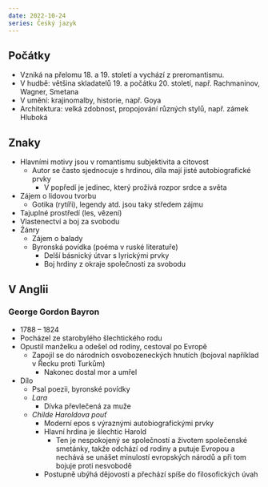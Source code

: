 ```yaml
---
date: 2022-10-24
series: Český jazyk
---
```


## Počátky
- Vzniká na přelomu 18. a 19. století a vychází z preromantismu.
- V hudbě: většina skladatelů 19. a počátku 20. století, např. Rachmaninov, Wagner, Smetana
- V umění: krajinomalby, historie, např. Goya
- Architektura: velká zdobnost, propojování různých stylů, např. zámek Hluboká

## Znaky
- Hlavními motivy jsou v romantismu subjektivita a citovost
    - Autor se často sjednocuje s hrdinou, díla mají jisté autobiografické prvky
        - V popředí je jedinec, který prožívá rozpor srdce a světa
- Zájem o lidovou tvorbu
    - Gotika (rytíři), legendy atd. jsou taky středem zájmu
- Tajuplné prostředí (les, vězení)
- Vlastenectví a boj za svobodu
- Źánry
    - Zájem o balady
    - Byronská povídka (poéma v ruské literatuře)
        - Delší básnický útvar s lyrickými prvky
        - Boj hrdiny z okraje společnosti za svobodu

## V Anglii
### George Gordon Bayron
- 1788 – 1824
- Pocházel ze starobylého šlechtického rodu
- Opustil manželku a odešel od rodiny, cestoval po Evropě
    - Zapojil se do národních osvobozeneckých hnutích (bojoval například v Řecku proti Turkům)
        - Nakonec dostal mor a umřel
- Dílo
    - Psal poezii, byronské povídky
    - *Lara*
        - Dívka převlečená za muže
    - *Childe Haroldova pouť*
        - Moderní epos s výraznými autobiografickými prvky
        - Hlavní hrdina je šlechtic Harold
            - Ten je nespokojený se společností a životem společenské smetánky, takže odchází od rodiny a putuje Evropou a nechává se unášet minulostí evropských národů a při tom bojuje proti nesvobodě
        - Postupně ubýhá dějovosti a přechází spíše do filosofických úvah
